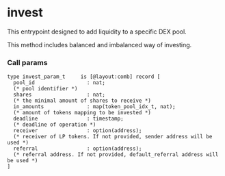 # invest

This entrypoint designed to add liquidity to a specific DEX pool.

This method includes balanced and imbalanced way of investing.

### Call params

```pascaligo
type invest_param_t     is [@layout:comb] record [
  pool_id                 : nat; 
  (* pool identifier *)
  shares                  : nat; 
  (* the minimal amount of shares to receive *)
  in_amounts              : map(token_pool_idx_t, nat); 
  (* amount of tokens mapping to be invested *)
  deadline                : timestamp; 
  (* deadline of operation *)
  receiver                : option(address); 
  (* receiver of LP tokens. If not provided, sender address will be used *)
  referral                : option(address);
  (* referral address. If not provided, default_referral address will be used *)
]
```
